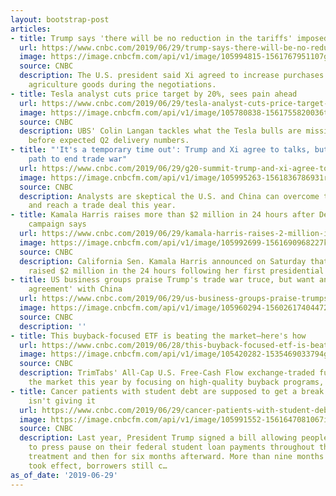 ```yaml
---
layout: bootstrap-post
articles:
- title: Trump says 'there will be no reduction in the tariffs' imposed against China
  url: https://www.cnbc.com/2019/06/29/trump-says-there-will-be-no-reduction-in-the-tariffs-imposed-against-china.html
  image: https://image.cnbcfm.com/api/v1/image/105994815-1561767951107gettyimages-1152490658.jpeg?v=1561768017
  source: CNBC
  description: The U.S. president said Xi agreed to increase purchases of American
    agriculture goods during the negotiations.
- title: Tesla analyst cuts price target by 20%, sees pain ahead
  url: https://www.cnbc.com/2019/06/29/tesla-analyst-cuts-price-target-by-20percent-sees-pain-ahead.html
  image: https://image.cnbcfm.com/api/v1/image/105780838-1561755820036tesla.jpg?v=1561755859
  source: CNBC
  description: UBS' Colin Langan tackles what the Tesla bulls are missing a few days
    before expected Q2 delivery numbers.
- title: "'It's a temporary time out': Trump and Xi agree to talks, but offer no clear
    path to end trade war"
  url: https://www.cnbc.com/2019/06/29/g20-summit-trump-and-xi-agree-to-talks-but-offer-no-clear-path-to-end-the-trade-war.html
  image: https://image.cnbcfm.com/api/v1/image/105995263-1561836786931rts2k3w6.jpg?v=1561836908
  source: CNBC
  description: Analysts are skeptical the U.S. and China can overcome their differences
    and reach a trade deal this year.
- title: Kamala Harris raises more than $2 million in 24 hours after Democratic debate,
    campaign says
  url: https://www.cnbc.com/2019/06/29/kamala-harris-raises-2-million-in-24-hours-after-democratic-debate.html
  image: https://image.cnbcfm.com/api/v1/image/105992699-1561690968227kamala4.jpg?v=1561691019
  source: CNBC
  description: California Sen. Kamala Harris announced on Saturday that her 2020 campaign
    raised $2 million in the 24 hours following her first presidential primary debate.
- title: US business groups praise Trump's trade war truce, but want an 'enforceable
    agreement' with China
  url: https://www.cnbc.com/2019/06/29/us-business-groups-praise-trumps-trade-war-truce-but-want-an-enforceable-agreement-with-china.html
  image: https://image.cnbcfm.com/api/v1/image/105960294-15602617404472019-06-11t031740z_615827769_rc18ea753f70_rtrmadp_3_usa-trade-china.jpg?v=1560264031
  source: CNBC
  description: ''
- title: This buyback-focused ETF is beating the market—here's how
  url: https://www.cnbc.com/2019/06/28/this-buyback-focused-etf-is-beating-the-marketheres-how.html
  image: https://image.cnbcfm.com/api/v1/image/105420282-1535469033794gettyimages-1022511162.jpg?v=1561742142
  source: CNBC
  description: TrimTabs' All-Cap U.S. Free-Cash Flow exchange-traded fund is beating
    the market this year by focusing on high-quality buyback programs, says its manager.
- title: Cancer patients with student debt are supposed to get a break. The government
    isn't giving it
  url: https://www.cnbc.com/2019/06/29/cancer-patients-with-student-debt-arent-getting-a-promised-break.html
  image: https://image.cnbcfm.com/api/v1/image/105991552-1561647081067img_1370r.jpg?v=1561726887
  source: CNBC
  description: Last year, President Trump signed a bill allowing people with cancer
    to press pause on their federal student loan payments throughout their medical
    treatment and then for six months afterward. More than nine months after the law
    took effect, borrowers still c…
as_of_date: '2019-06-29'
---
```


